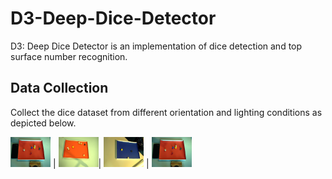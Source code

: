# D3-Deep-Dice-Detector

D3: Deep Dice Detector is an implementation of dice detection and top surface number recognition.

## Data Collection

Collect the dice dataset from different orientation and lighting conditions as depicted below.

<img src="./images/2018-10-08@13-38-29.png" width="64" height="48"> | <img src="./images/2019-01-09@13-49-52.png" width="64" height="48">|
<img src="./images/2018-10-08@16-09-35.png" width="64" height="48"> | <img src="./images/2018-10-08@13-38-29.png" width="64" height="48">

